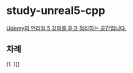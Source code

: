 # study-unreal5-cpp  
[Udemy의 언리얼 5 강의를 듣고 정리하는 공간입니다.](https://www.udemy.com/course/unrealcourse-korean/)  

## 차례  
(1. )[]
